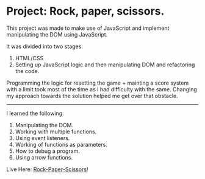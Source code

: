 # Project: Rock, paper, scissors.

This project was made to make use of JavaScript and implement manipulating the DOM using JavaScript.

It was divided into two stages: 
1. HTML/CSS
2. Setting up JavaScript logic and then manipulating DOM and refactoring the code.

Programming the logic for resetting the game + mainting a score system with a limit took most of the time as I had difficulty with the same. Changing my approach towards the solution helped me get over that obstacle. 

<hr>

I learned the following:
1. Manipulating the DOM.
2. Working with multiple functions.
3. Using event listeners.
4. Working of functions as parameters.
5. How to debug a program.
6. Using arrow functions. 

Live Here: [Rock-Paper-Scissors](https://heimeshc.github.io/rpsProject/)!
